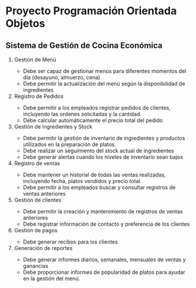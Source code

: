 # Proyecto Programación Orientada  Objetos
## Sistema de Gestión de Cocina Económica 

<ol>

  <li>Gestión de Menú</li>
    <ul>
      <li>Debe ser capaz de gestionar menús para diferentes momentos del día
(desayuno, almuerzo, cena)</li>
      <li> Debe permitir la actualización del menú según la disponibilidad de 
ingredientes</li>
    </ul>
  <li>Registro de Pedidos</li>
    <ul>
      <li> Debe permitir a los empleados registrar pedidos de clientes, incluyendo 
las ordenes solicitadas y la cantidad.</li>
      <li> Debe calcular automáticamente el precio total del pedido</li>
    </ul>
  <li>Gestión de ingredientes y Stock</li>
    <ul>
      <li>Debe permitir la gestión de inventario de ingredientes y productos 
  utilizados en la preparación de platos. </li>
      <li>Debe realizar un seguimiento del stock actual de ingredientes</li>
      <li> Debe generar alertas cuando los niveles de inventario sean bajos</li>
    </ul>
  <li>Registro de ventas</li>
    <ul>
      <li> Debe mantener un historial de todas las ventas realizadas, incluyendo 
fecha, platos vendidos y precio total. </li>
      <li>Debe permitir a los empleados buscar y consultar registros de ventas 
anteriores</li>
    </ul>
    <li> Gestión de clientes</li>
    <ul>
      <li>Debe permitir la creación y mantenimiento de registros de ventas 
anteriores</li>
      <li> Debe registrar información de contacto y preferencia de los clientes</li>
    </ul>
    <li>Gestión de pagos</li>
    <ul>
      <li>Debe generar recibos para los clientes</li>
    </ul>
    <li>Generación de reportes</li>
    <ul>
      <li> Debe generar informes diarios, semanales, mensuales de ventas y 
ganancias</li>
      <li>Debe proporcionar informes de popularidad de platos para ayudar en 
la gestión del menú.</li>
    </ul>
</ol>
